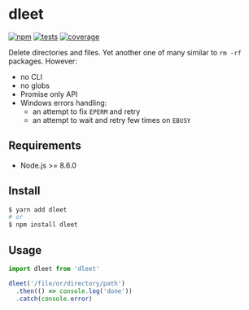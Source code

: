# dleet

[![npm](https://img.shields.io/npm/v/dleet.svg?style=flat-square)](https://www.npmjs.com/package/dleet) [![tests](https://img.shields.io/travis/deepsweet/dleet/master.svg?label=tests&style=flat-square)](https://travis-ci.org/deepsweet/dleet) [![coverage](https://img.shields.io/codecov/c/github/deepsweet/dleet.svg?style=flat-square)](https://codecov.io/github/deepsweet/dleet)

Delete directories and files. Yet another one of many similar to `rm -rf` packages. However:

* no CLI
* no globs
* Promise only API
* Windows errors handling:
  * an attempt to fix `EPERM` and retry
  * an attempt to wait and retry few times on `EBUSY`

## Requirements

* Node.js >= 8.6.0

## Install

```sh
$ yarn add dleet
# or
$ npm install dleet
```

## Usage

```js
import dleet from 'dleet'

dleet('/file/or/directory/path')
  .then(() => console.log('done'))
  .catch(console.error)
```
